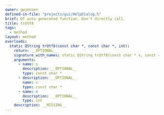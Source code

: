 ```yaml
---
owner: gwjensen
defined-in-file: "projects/gui/HelpDialog.h"
brief: QT auto-generated function. Don't directly call.
title: trUtf8
tags:
  - method
layout: method
overloads:
  static QString trUtf8(const char *, const char *, int):
    return: __OPTIONAL__
    signature_with_names: static QString trUtf8(const char * s, const char * c, int n)
    arguments:
      - name: s
        description: __OPTIONAL__
        type: const char *
      - description: __OPTIONAL__
        name: c
        type: const char *
      - name: n
        description: __OPTIONAL__
        type: int
    description: __MISSING__
---
```

